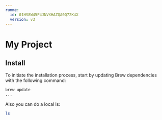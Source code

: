 ```yaml
---
runme:
  id: 01HS8W45P4JNVXHAZQA0Q72K4X
  version: v3
---
```


# My Project

## Install

To initiate the installation process, start by updating Brew dependencies with the following command:

```sh {"id":"01HS8W45P4JNVXHAZQ9XNE0BQC","name":"update-brew"}
brew update
...
```

Also you can do a local ls:

```sh {"id":"01HS8W658DNDKP8H9958SKD8AJ"}
ls
```

